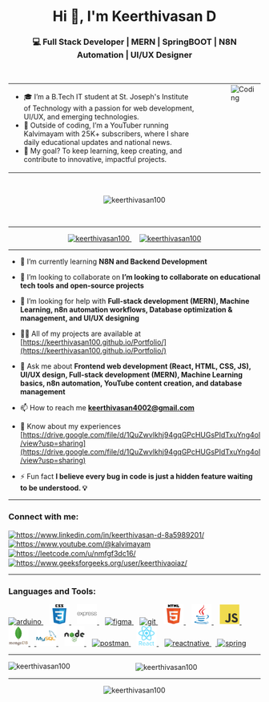 <h1 align="center">Hi 👋, I'm Keerthivasan D</h1>
<h3 align="center">💻 Full Stack Developer | MERN | SpringBOOT | N8N Automation | UI/UX Designer</h3>
<br>
<table>
  <tr>
    <td valign="top">
      <ul>
        <li>🎓 I’m a B.Tech IT student at St. Joseph's Institute of Technology with a passion for web development, UI/UX, and emerging technologies.</li>
        <li>🎥 Outside of coding, I’m a YouTuber running Kalvimayam with 25K+ subscribers, where I share daily educational updates and national news.</li>
        <li>🚀 My goal? To keep learning, keep creating, and contribute to innovative, impactful projects.</li>
      </ul>
    </td>
    <td width="40">&nbsp;</td>  
    <td valign="top">
      <img alt="Coding" src="https://i.pinimg.com/originals/54/e3/7d/54e37d8074ebcde1d96c77d7b2a7f310.gif" width="400" />
    </td>

    
      
    
  </tr>
</table>
<br>

<p align="center"> <img src="https://komarev.com/ghpvc/?username=keerthivasan100&label=Profile%20views&color=0e75b6&style=flat" alt="keerthivasan100" /> </p>&nbsp;&nbsp;&nbsp;



---

<p align="center">
  <a href="https://github.com/ryo-ma/github-profile-trophy">
    <img src="https://github-profile-trophy.vercel.app/?username=keerthivasan100&row=1&column=3" alt="keerthivasan100" />
  </a>
  &nbsp;&nbsp;&nbsp;
  <a href="https://github.com/ryo-ma/github-profile-trophy">
    <img src="https://github-profile-trophy.vercel.app/?username=keerthivasan100&row=1&column=3&theme=darkhub" alt="keerthivasan100" />
  </a>
</p>

---

- 🌱 I’m currently learning **N8N and Backend Development**

- 👯 I’m looking to collaborate on **I’m looking to collaborate on educational tech tools and open-source projects**

- 🤝 I’m looking for help with **Full-stack development (MERN), Machine Learning, n8n automation workflows, Database optimization & management, and UI/UX designing**

- 👨‍💻 All of my projects are available at [https://keerthivasan100.github.io/Portfolio/](https://keerthivasan100.github.io/Portfolio/)

- 💬 Ask me about **Frontend web development (React, HTML, CSS, JS), UI/UX design, Full-stack development (MERN), Machine Learning basics, n8n automation, YouTube content creation, and database management**

- 📫 How to reach me **keerthivasan4002@gmail.com**

- 📄 Know about my experiences [https://drive.google.com/file/d/1QuZwvlkhj94gqGPcHUGsPIdTxuYng4ol/view?usp=sharing](https://drive.google.com/file/d/1QuZwvlkhj94gqGPcHUGsPIdTxuYng4ol/view?usp=sharing)

- ⚡ Fun fact **I believe every bug in code is just a hidden feature waiting to be understood. 💡**

---

<h3 align="left">Connect with me:</h3>
<p align="left">
<a href="https://linkedin.com/in/https://www.linkedin.com/in/keerthivasan-d-8a5989201/" target="blank"><img align="center" src="https://raw.githubusercontent.com/rahuldkjain/github-profile-readme-generator/master/src/images/icons/Social/linked-in-alt.svg" alt="https://www.linkedin.com/in/keerthivasan-d-8a5989201/" height="30" width="40" /></a>
<a href="https://www.youtube.com/c/https://www.youtube.com/@kalvimayam" target="blank"><img align="center" src="https://raw.githubusercontent.com/rahuldkjain/github-profile-readme-generator/master/src/images/icons/Social/youtube.svg" alt="https://www.youtube.com/@kalvimayam" height="30" width="40" /></a>
<a href="https://www.leetcode.com/https://leetcode.com/u/nmfgf3dc16/" target="blank"><img align="center" src="https://raw.githubusercontent.com/rahuldkjain/github-profile-readme-generator/master/src/images/icons/Social/leet-code.svg" alt="https://leetcode.com/u/nmfgf3dc16/" height="30" width="40" /></a>
<a href="https://auth.geeksforgeeks.org/user/https://www.geeksforgeeks.org/user/keerthivaoiaz/" target="blank"><img align="center" src="https://raw.githubusercontent.com/rahuldkjain/github-profile-readme-generator/master/src/images/icons/Social/geeks-for-geeks.svg" alt="https://www.geeksforgeeks.org/user/keerthivaoiaz/" height="30" width="40" /></a>
</p>

---

<h3 align="left">Languages and Tools:</h3>
<p align="left"> <a href="https://www.arduino.cc/" target="_blank" rel="noreferrer"> <img src="https://cdn.worldvectorlogo.com/logos/arduino-1.svg" alt="arduino" width="40" height="40" "/> </a>&nbsp;&nbsp; <a href="https://www.w3schools.com/css/" target="_blank" rel="noreferrer"> <img src="https://raw.githubusercontent.com/devicons/devicon/master/icons/css3/css3-original-wordmark.svg" alt="css3" width="40" height="40"/> </a>&nbsp;&nbsp; <a href="https://expressjs.com" target="_blank" rel="noreferrer"> <img src="https://raw.githubusercontent.com/devicons/devicon/master/icons/express/express-original-wordmark.svg" alt="express" width="40" height="40"/> </a>&nbsp;&nbsp; <a href="https://www.figma.com/" target="_blank" rel="noreferrer"> <img src="https://www.vectorlogo.zone/logos/figma/figma-icon.svg" alt="figma" width="40" height="40"/> </a>&nbsp;&nbsp; <a href="https://git-scm.com/" target="_blank" rel="noreferrer"> <img src="https://www.vectorlogo.zone/logos/git-scm/git-scm-icon.svg" alt="git" width="40" height="40"/> </a>&nbsp;&nbsp; <a href="https://www.w3.org/html/" target="_blank" rel="noreferrer"> <img src="https://raw.githubusercontent.com/devicons/devicon/master/icons/html5/html5-original-wordmark.svg" alt="html5" width="40" height="40"/> </a>&nbsp;&nbsp; <a href="https://www.java.com" target="_blank" rel="noreferrer"> <img src="https://raw.githubusercontent.com/devicons/devicon/master/icons/java/java-original.svg" alt="java" width="40" height="40"/> </a>&nbsp;&nbsp; <a href="https://developer.mozilla.org/en-US/docs/Web/JavaScript" target="_blank" rel="noreferrer"> <img src="https://raw.githubusercontent.com/devicons/devicon/master/icons/javascript/javascript-original.svg" alt="javascript" width="40" height="40"/> </a>&nbsp;&nbsp; <a href="https://www.mongodb.com/" target="_blank" rel="noreferrer"> <img src="https://raw.githubusercontent.com/devicons/devicon/master/icons/mongodb/mongodb-original-wordmark.svg" alt="mongodb" width="40" height="40"/> </a> &nbsp;&nbsp;<a href="https://www.mysql.com/" target="_blank" rel="noreferrer"> <img src="https://raw.githubusercontent.com/devicons/devicon/master/icons/mysql/mysql-original-wordmark.svg" alt="mysql" width="40" height="40"/> </a>&nbsp;&nbsp; <a href="https://nodejs.org" target="_blank" rel="noreferrer"> <img src="https://raw.githubusercontent.com/devicons/devicon/master/icons/nodejs/nodejs-original-wordmark.svg" alt="nodejs" width="40" height="40"/> </a>&nbsp;&nbsp; <a href="https://postman.com" target="_blank" rel="noreferrer"> <img src="https://www.vectorlogo.zone/logos/getpostman/getpostman-icon.svg" alt="postman" width="40" height="40"/> </a>&nbsp;&nbsp; <a href="https://reactjs.org/" target="_blank" rel="noreferrer"> <img src="https://raw.githubusercontent.com/devicons/devicon/master/icons/react/react-original-wordmark.svg" alt="react" width="40" height="40"/> </a>&nbsp;&nbsp; <a href="https://reactnative.dev/" target="_blank" rel="noreferrer"> <img src="https://reactnative.dev/img/header_logo.svg" alt="reactnative" width="40" height="40"/> </a> &nbsp;&nbsp;<a href="https://spring.io/" target="_blank" rel="noreferrer"> <img src="https://www.vectorlogo.zone/logos/springio/springio-icon.svg" alt="spring" width="40" height="40"/> </a> </p>

---
<div align="center">

<p><img align="left" src="https://github-readme-stats.vercel.app/api/top-langs?username=keerthivasan100&show_icons=true&locale=en&layout=compact" alt="keerthivasan100" /></p>

<p>&nbsp;<img align="center" src="https://github-readme-stats.vercel.app/api?username=keerthivasan100&show_icons=true&locale=en" alt="keerthivasan100" /></p>
</div>

---

<p align="center">
  <img src="https://github-readme-streak-stats.herokuapp.com/?user=keerthivasan100" alt="keerthivasan100" />
</p>

